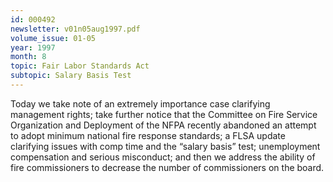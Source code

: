 ```yaml
---
id: 000492
newsletter: v01n05aug1997.pdf
volume_issue: 01-05
year: 1997
month: 8
topic: Fair Labor Standards Act
subtopic: Salary Basis Test
---
```


Today we take note of an extremely importance case clarifying management rights; take further notice that the  Committee on Fire Service Organization and Deployment of the NFPA recently abandoned an attempt to adopt minimum national fire response standards; a FLSA update clarifying issues with comp time and the “salary basis” test; unemployment compensation and serious misconduct; and then we address the ability of fire commissioners to decrease the number of commissioners on the board.